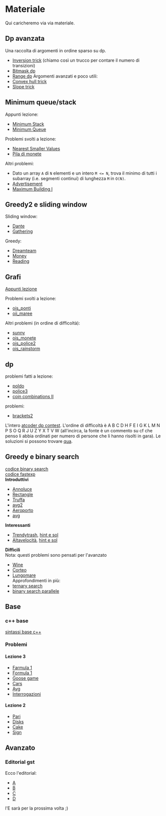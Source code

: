 # Materiale
Qui caricheremo via via materiale.

## Dp avanzata
Una raccolta di argomenti in ordine sparso su dp.
- [Inversion trick](./materiale/inversion_trick.md) (chiamo così un trucco per contare il numero di transizioni)
- [Bitmask dp](./materiale/bitmask_dp.md)
- [Range dp](./materiale/range_dp.md)
Argomenti avanzati e poco utili:
- [Convex hull trick](./materiale/cht.md)
- [Slope trick](./materiale/slope_trick.md)

## Minimum queue/stack
Appunti lezione:
- [Minimum Stack](./materiale/minstack.md)
- [Minimum Queue](./materiale/minqueue.md)

Problemi svolti a lezione:
- [Nearest Smaller Values](./problemi/1645.md)
- [Pila di monete](./problemi/tai_monete.md)

Altri problemi:
- Dato un array ```A``` di ```N``` elementi e un intero ```M <= N```, trova il minimo di tutti i subarray (i.e. segmenti continui) di lunghezza ```M``` in ```O(N)```.
- [Advertisement](./problemi/1142.md)
- [Maximum Building I](https://cses.fi/problemset/task/1147)


## Greedy2 e sliding window
Sliding window:
- [Dante](./problemi/dante.md)
- [Gathering](./problemi/gather.md)

Greedy:
- [Dreamteam](./problemi/dreamteam.md)
- [Money](./problemi/money.md)
- [Reading](./problemi/reading.md)


## Grafi
[Appunti lezione](./materiale/grafi.md)

Problemi svolti a lezione:
 - [ois_ponti](./problemi/ois_ponti.md)
 - [oii_maree](./problemi/oii_maree.md)

Altri problemi (in ordine di difficoltà):
 - [sunny](https://training.olinfo.it/task/sunny)
 - [ois_monete](https://training.olinfo.it/task/ois_monete)
 - [ois_police2](https://training.olinfo.it/task/ois_patrol2)
 - [ois_rainstorm](https://training.olinfo.it/task/ois_rainstorm)

## dp
problemi fatti a lezione:
- [poldo](./problemi/poldo.md)
- [police3](./problemi/police3.md)
- [coin combinations II](./problemi/coin_combinations_II.md)   

problemi: 
- [brackets2](https://training.olinfo.it/task/ois_brackets2)   

L'intero [atcoder dp contest](https://atcoder.jp/contests/dp). L'ordine di difficoltà è A B C D H F E I G K L M N P S O Q R J U Z Y X T V W (all'incirca, la fonte è un commento su cf che penso li abbia ordinati per numero di persone che li hanno risolti in gara). Le soluzioni si possono trovare [qua](https://nwatx.me/post/atcoderdp).

## Greedy e binary search
[codice binary search](./materiale/binary_search.md)   
[codice fastexp](./materiale/fastexp.md)    
**Introduttivi**
- [Annoluce](https://training.olinfo.it/task/ois_annoluce)
- [Rectangle](https://training.olinfo.it/task/ois_rectangle)
- [Truffa](https://training.olinfo.it/task/ois_truffa)
- [avg2](https://training.olinfo.it/task/ois_avg2)
- [Aeroporto](https://training.olinfo.it/task/oii_aeroporto)
- [avg](https://training.olinfo.it/task/ois_avg)

**Interessanti**
- [Trendytrash](https://training.olinfo.it/task/oii_trendytrash), [hint e sol](./problemi/trendytrash.md)
- [Altavelocità](https://training.olinfo.it/task/abc_altavelocita), [hint e sol](./problemi/altavelocità.md)

**Difficili**   
Nota: questi problemi sono pensati per l'avanzato
- [Wine](https://training.olinfo.it/task/ois_wine)
- [Corteo](https://training.olinfo.it/task/oii_corteo)
- [Lungomare](https://training.olinfo.it/task/oii_lungomare)    
Approfondimenti in più:
- [ternary search](https://cp-algorithms.com/num_methods/ternary_search.html)
- [binary search parallele](https://codeforces.com/blog/entry/45578)

## Base
### c++ base
[sintassi base c++](./materiale/cpp_cheatsheet.md)
### Problemi
#### Lezione 3
- [Farmula 1](https://training.olinfo.it/task/ois_farmula1)
- [Formula 1](https://training.olinfo.it/task/ois_f1)
- [Goose game](https://training.olinfo.it/task/ois_goose)
- [Cars](https://training.olinfo.it/task/ois_cars)
- [Avg](https://training.olinfo.it/task/ois_avg)
- [Interrogazioni](https://training.olinfo.it/task/ois_interrogazioni)

#### Lezione 2
- [Pari](https://training.olinfo.it/task/pari)
- [Disks](https://training.olinfo.it/task/ois_disks)
- [Cake](https://training.olinfo.it/task/ois_cake)
- [Sign](https://training.olinfo.it/task/ois_sign)

## Avanzato
### Editorial gst
Ecco l'editorial:
- [A](./problemi/gather.md)
- [B](./problemi/money.md)
- [C](./problemi/reading.md)
- [D](./problemi/renovations.md)

l'E sarà per la prossima volta ;)